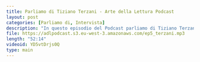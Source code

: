 ```yaml
---
title: Parliamo di Tiziano Terzani - Arte della Lettura Podcast
layout: post
categories: [Parliamo di, Intervista]
description: "In questo episodio del Podcast parliamo di Tiziano Terzani in compagnia del primo ospite, mio padre!"
file: https://adlpodcast.s3.eu-west-3.amazonaws.com/ep5_terzani.mp3
length: "52:14"
videoid: YD5vtDrjs0Q
type: main
---
```

